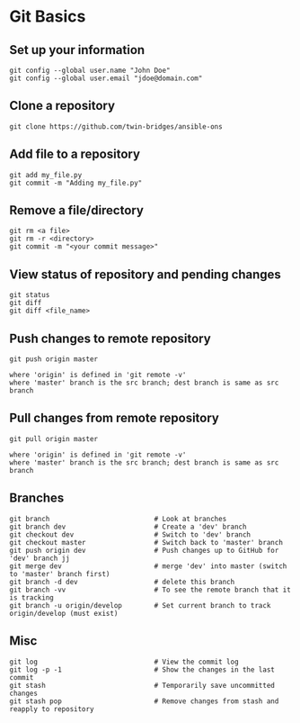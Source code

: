 # Git Basics

## Set up your information
```
git config --global user.name "John Doe"
git config --global user.email "jdoe@domain.com"
```


## Clone a repository
```
git clone https://github.com/twin-bridges/ansible-ons
```


## Add file to a repository
```
git add my_file.py
git commit -m "Adding my_file.py"
```


## Remove a file/directory
```
git rm <a file>
git rm -r <directory>
git commit -m "<your commit message>"
```


## View status of repository and pending changes
```
git status
git diff
git diff <file_name>
```


## Push changes to remote repository
```
git push origin master

where 'origin' is defined in 'git remote -v'
where 'master' branch is the src branch; dest branch is same as src branch
```


## Pull changes from remote repository
```
git pull origin master

where 'origin' is defined in 'git remote -v'
where 'master' branch is the src branch; dest branch is same as src branch
```


## Branches
```
git branch                          # Look at branches
git branch dev                      # Create a 'dev' branch
git checkout dev                    # Switch to 'dev' branch
git checkout master                 # Switch back to 'master' branch
git push origin dev                 # Push changes up to GitHub for 'dev' branch jj
git merge dev                       # merge 'dev' into master (switch to 'master' branch first)
git branch -d dev                   # delete this branch
git branch -vv                      # To see the remote branch that it is tracking
git branch -u origin/develop        # Set current branch to track origin/develop (must exist)
```


## Misc
```
git log                             # View the commit log
git log -p -1                       # Show the changes in the last commit
git stash                           # Temporarily save uncommitted changes
git stash pop                       # Remove changes from stash and reapply to repository
```
